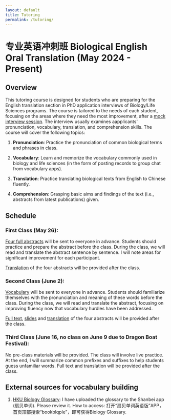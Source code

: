 ```yaml
---
layout: default
title: Tutoring
permalink: /tutoring/
---
```


# 专业英语冲刺班 Biological English Oral Translation (May 2024 - Present)

## Overview

This tutoring course is designed for students who are preparing for the English translation section in PhD application interviews of Biology/Life Sciences programs. The course is tailored to the needs of each student, focusing on the areas where they need the most improvement, after a [mock interview session](/assets/download_files/After_mock_interview_WJY.pdf). The interview usually examines aapplicants' pronunciation, vocabulary, translation, and comprehension skills. The course will cover the following topics:

1. **Pronunciation**: Practice the pronunciation of common biological terms and phrases in class.

2. **Vocabulary**: Learn and memorize the vocabulary commonly used in biology and life sciences (in the form of posting records to group chat from vocabulary apps).

3. **Translation**: Practice translating biological texts from English to Chinese fluently.

4. **Comprehension**: Grasping basic aims and findings of the text (i.e., abstracts from latest publications) given.

## Schedule

### First Class (May 26):

[Four full abstracts](/assets/download_files/L1.pdf) will be sent to everyone in advance. Students should practice and prepare the abstract before the class. During the class, we will read and translate the abstract sentence by sentence. I will note areas for significant improvement for each participant.

[Translation](/assets/download_files/L1_CN.pdf) of the four abstracts will be provided after the class.

### Second Class (June 2):

[Vocabulary](/assets/download_files/L2-Glossary.pdf) will be sent to everyone in advance. Students should familiarize themselves with the pronunciation and meaning of these words before the class. During the class, we will read and translate the abstract, focusing on improving fluency now that vocabulary hurdles have been addressed.

[Full text](/assets/download_files/L2.pdf), [slides](/assets/download_files/L2ppt.pdf) and [translation](/assets/download_files/L2-CN.pdf) of the four abstracts will be provided after the class.

### Third Class (June 16, no class on June 9 due to Dragon Boat Festival):

No pre-class materials will be provided. The class will involve live practice. At the end, I will summarize common prefixes and suffixes to help students guess unfamiliar words. Full text and translation will be provided after the class.

## External sources for vocabulary building

1. [HKU Biology Glossary](http://www.cmi.hku.hk/Ref/Glossary/Bio/z.htm): I have uploaded the glossary to the Shanbei app (扇贝单词). Please review it. How to access: 打开“扇贝单词英语版”APP，首页顶部搜索“bookblqple”，即可获得Biology Glossary.
